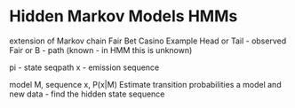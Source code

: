 # Hidden Markov Models HMMs
extension of Markov chain
Fair Bet Casino Example 
Head or Tail - observed
Fair or B - path (known - in HMM this is unknown)

pi - state seqpath 
x - emission sequence

model M, sequence x, P(x|M)
Estimate transition probabilities
a model and new data - find the hidden state sequence
<!--stackedit_data:
eyJoaXN0b3J5IjpbMTUxNzQwMDMxNywxOTg1OTAwNTkyLDk0OD
YxMTg3Nyw2MDk0MTY5MDYsNzE5NDYxOTYxLDM1MDgzMTYyNCwt
MjA4ODc0NjYxMiw3MzA5OTgxMTZdfQ==
-->